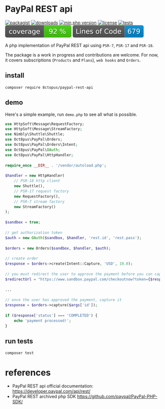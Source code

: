 # PayPal REST api

[![packagist](http://poser.pugx.org/8ctopus/paypal-rest-api/v)](https://packagist.org/packages/8ctopus/paypal-rest-api)
[![downloads](http://poser.pugx.org/8ctopus/paypal-rest-api/downloads)](https://packagist.org/packages/8ctopus/paypal-rest-api)
[![min php version](http://poser.pugx.org/8ctopus/paypal-rest-api/require/php)](https://packagist.org/packages/8ctopus/paypal-rest-api)
[![license](http://poser.pugx.org/8ctopus/paypal-rest-api/license)](https://packagist.org/packages/8ctopus/paypal-rest-api)
[![tests](https://github.com/8ctopus/paypal-rest-api/actions/workflows/tests.yml/badge.svg)](https://github.com/8ctopus/paypal-rest-api/actions/workflows/tests.yml)
![code coverage badge](https://raw.githubusercontent.com/8ctopus/paypal-rest-api/image-data/coverage.svg)
![lines of code](https://raw.githubusercontent.com/8ctopus/paypal-rest-api/image-data/lines.svg)

A php implementation of PayPal REST api using `PSR-7`, `PSR-17` and `PSR-18`.

The package is a work in progress and contributions are welcome. For now, it covers subscriptions (`Products` and `Plans`), `web hooks` and `Orders`.

## install

    composer require 8ctopus/paypal-rest-api

## demo

Here's a simple example, run `demo.php` to see all what is possible.

```php
use HttpSoft\Message\RequestFactory;
use HttpSoft\Message\StreamFactory;
use Nimbly\Shuttle\Shuttle;
use Oct8pus\PayPal\Orders;
use Oct8pus\PayPal\Orders\Intent;
use Oct8pus\PayPal\OAuth;
use Oct8pus\PayPal\HttpHandler;

require_once __DIR__ . '/vendor/autoload.php';

$handler = new HttpHandler(
    // PSR-18 http client
    new Shuttle(),
    // PSR-17 request factory
    new RequestFactory(),
    // PSR-7 stream factory
    new StreamFactory()
);

$sandbox = true;

// get authorization token
$auth = new OAuth($sandbox, $handler, 'rest.id', 'rest.pass');

$orders = new Orders($sandbox, $handler, $auth);

// create order
$response = $orders->create(Intent::Capture, 'USD', 10.0);

// you must redirect the user to approve the payment before you can capture
$redirectUrl = "https://www.sandbox.paypal.com/checkoutnow?token={$response['id']}";

...

// once the user has approved the payment, capture it
$response = $orders->capture($args['id']);

if ($response['status'] === 'COMPLETED') {
    echo 'payment processed!';
}
```

## run tests

    composer test

# references

- PayPal REST api official documentation: https://developer.paypal.com/api/rest/
- PayPal REST archived php SDK https://github.com/paypal/PayPal-PHP-SDK/
